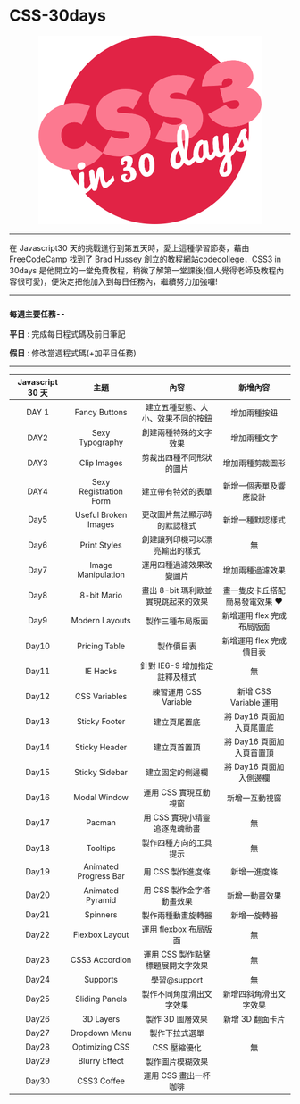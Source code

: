 # CSS-30days

<div align=center><img src="CSS30_Logo.png" width="400px"></div>

---

在 Javascript30 天的挑戰進行到第五天時，愛上這種學習節奏，藉由 FreeCodeCamp 找到了 Brad Hussey 創立的教程網站[codecollege](https://codecollege.ca/)，CSS3 in 30days 是他開立的一堂免費教程，稍微了解第一堂課後(個人覺得老師及教程內容很可愛)，便決定把他加入到每日任務內，繼續努力加強囉!

---

### `每週主要任務--`

**平日** : 完成每日程式碼及前日筆記

**假日** : 修改當週程式碼(+加平日任務)

---

| Javascript 30 天 |          主題          |                內容                 |            新增內容            |
| :--------------: | :--------------------: | :---------------------------------: | :----------------------------: |
|      DAY 1       |     Fancy Buttons      | 建立五種型態、大小、效果不同的按鈕  |          增加兩種按鈕          |
|       DAY2       |    Sexy Typography     |       創建兩種特殊的文字效果        |          增加兩種文字          |
|       DAY3       |      Clip Images       |      剪裁出四種不同形狀的圖片       |        增加兩種剪裁圖形        |
|       DAY4       | Sexy Registration Form |         建立帶有特效的表單          |     新增一個表單及響應設計     |
|       Day5       |  Useful Broken Images  |    更改圖片無法顯示時的默認樣式     |        新增一種默認樣式        |
|       Day6       |      Print Styles      |   創建讓列印機可以漂亮輸出的樣式    |               無               |
|       Day7       |   Image Manipulation   |      運用四種過濾效果改變圖片       |        增加兩種過濾效果        |
|       Day8       |      8-bit Mario       | 畫出 8-bit 瑪利歐並實現跳起來的效果 | 畫一隻皮卡丘搭配簡易發電效果 ❤ |
|       Day9       |     Modern Layouts     |          製作三種布局版面           |   新增運用 flex 完成布局版面   |
|      Day10       |     Pricing Table      |             製作價目表              |    新增運用 flex 完成價目表    |
|      Day11       |        IE Hacks        |    針對 IE6-9 增加指定註釋及樣式    |               無               |
|      Day12       |     CSS Variables      |        練習運用 CSS Variable        |     新增 CSS Variable 運用     |
|      Day13       |     Sticky Footer      |            建立頁尾置底             |   將 Day16 頁面加入頁尾置底    |
|      Day14       |     Sticky Header      |            建立頁首置頂             |   將 Day16 頁面加入頁首置頂    |
|      Day15       |     Sticky Sidebar     |          建立固定的側邊欄           |    將 Day16 頁面加入側邊欄     |
|      Day16       |      Modal Window      |        運用 CSS 實現互動視窗        |         新增一互動視窗         |
|      Day17       |         Pacman         |    用 CSS 實現小精靈追逐鬼魂動畫    |               無               |
|      Day18       |        Tooltips        |       製作四種方向的工具提示        |               無               |
|      Day19       | Animated Progress Bar  |          用 CSS 製作進度條          |          新增一進度條          |
|      Day20       |    Animated Pyramid    |      用 CSS 製作金字塔動畫效果      |         新增一動畫效果         |
|      Day21       |        Spinners        |         製作兩種動畫旋轉器          |          新增一旋轉器          |
|      Day22       |     Flexbox Layout     |        運用 flexbox 布局版面        |               無               |
|      Day23       |     CSS3 Accordion     |  運用 CSS 製作點擊標題展開文字效果  |               無               |
|      Day24       |        Supports        |            學習@support             |               無               |
|      Day25       |     Sliding Panels     |      製作不同角度滑出文字效果       |     新增四斜角滑出文字效果     |
|      Day26       |       3D Layers        |          製作 3D 圖層效果           |        新增 3D 翻面卡片        |
|      Day27       |     Dropdown Menu      |           製作下拉式選單            |                                |
|      Day28       |     Optimizing CSS     |            CSS 壓縮優化             |               無               |
|      Day29       |     Blurry Effect      |          製作圖片模糊效果           |                                |
|      Day30       |      CSS3 Coffee       |        運用 CSS 畫出一杯咖啡        |                                |
